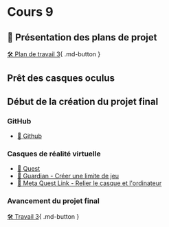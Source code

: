 # Cours 9
## 🚨 Présentation des plans de projet
[🛠️ Plan de travail 3](./consignes/plandetravail.md){ .md-button } 


## Prêt des casques oculus


## Début de la création du projet final

### GitHub
- [📝 Github](./unity/github.md)  

### Casques de réalité virtuelle
- [📝 Quest](./unity/quest.md)
- [📝 Guardian - Créer une limite de jeu](./unity/guardian.md)
- [📝 Meta Quest Link - Relier le casque et l'ordinateur](./unity/meta_quest_link.md)

### Avancement du projet final
[🛠️ Travail 3](./travaux/travail3.md){ .md-button } 


